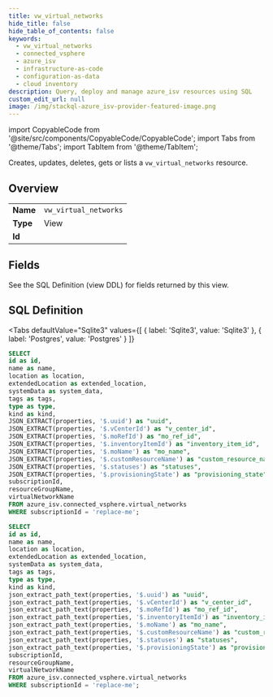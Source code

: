 ```yaml
--- 
title: vw_virtual_networks
hide_title: false
hide_table_of_contents: false
keywords:
  - vw_virtual_networks
  - connected_vsphere
  - azure_isv
  - infrastructure-as-code
  - configuration-as-data
  - cloud inventory
description: Query, deploy and manage azure_isv resources using SQL
custom_edit_url: null
image: /img/stackql-azure_isv-provider-featured-image.png
---
```


import CopyableCode from '@site/src/components/CopyableCode/CopyableCode';
import Tabs from '@theme/Tabs';
import TabItem from '@theme/TabItem';

Creates, updates, deletes, gets or lists a <code>vw_virtual_networks</code> resource.

## Overview
<table><tbody>
<tr><td><b>Name</b></td><td><code>vw_virtual_networks</code></td></tr>
<tr><td><b>Type</b></td><td>View</td></tr>
<tr><td><b>Id</b></td><td><CopyableCode code="azure_isv.connected_vsphere.vw_virtual_networks" /></td></tr>
</tbody></table>

## Fields

See the SQL Definition (view DDL) for fields returned by this view.

## SQL Definition

<Tabs
defaultValue="Sqlite3"
values={[
{ label: 'Sqlite3', value: 'Sqlite3' },
{ label: 'Postgres', value: 'Postgres' }
]}
>
<TabItem value="Sqlite3">

```sql
SELECT
id as id,
name as name,
location as location,
extendedLocation as extended_location,
systemData as system_data,
tags as tags,
type as type,
kind as kind,
JSON_EXTRACT(properties, '$.uuid') as "uuid",
JSON_EXTRACT(properties, '$.vCenterId') as "v_center_id",
JSON_EXTRACT(properties, '$.moRefId') as "mo_ref_id",
JSON_EXTRACT(properties, '$.inventoryItemId') as "inventory_item_id",
JSON_EXTRACT(properties, '$.moName') as "mo_name",
JSON_EXTRACT(properties, '$.customResourceName') as "custom_resource_name",
JSON_EXTRACT(properties, '$.statuses') as "statuses",
JSON_EXTRACT(properties, '$.provisioningState') as "provisioning_state",
subscriptionId,
resourceGroupName,
virtualNetworkName
FROM azure_isv.connected_vsphere.virtual_networks
WHERE subscriptionId = 'replace-me';
```

</TabItem>
<TabItem value="Postgres">

```sql
SELECT
id as id,
name as name,
location as location,
extendedLocation as extended_location,
systemData as system_data,
tags as tags,
type as type,
kind as kind,
json_extract_path_text(properties, '$.uuid') as "uuid",
json_extract_path_text(properties, '$.vCenterId') as "v_center_id",
json_extract_path_text(properties, '$.moRefId') as "mo_ref_id",
json_extract_path_text(properties, '$.inventoryItemId') as "inventory_item_id",
json_extract_path_text(properties, '$.moName') as "mo_name",
json_extract_path_text(properties, '$.customResourceName') as "custom_resource_name",
json_extract_path_text(properties, '$.statuses') as "statuses",
json_extract_path_text(properties, '$.provisioningState') as "provisioning_state",
subscriptionId,
resourceGroupName,
virtualNetworkName
FROM azure_isv.connected_vsphere.virtual_networks
WHERE subscriptionId = 'replace-me';
```

</TabItem>
</Tabs>
